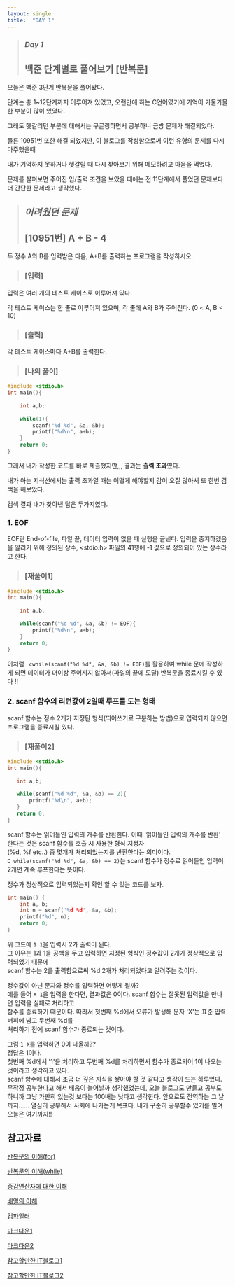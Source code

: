 ```yaml
---
layout: single
title:  "DAY 1"
---
```

> ### *Day 1*
> ## 백준 단계별로 풀어보기 [반복문]

오늘은 백준 3단계 반복문을 풀어봤다. 

단계는 총 1~12단계까지 이루어져 있었고, 오랜만에 하는 C언어였기에 기억이 가물가물한 부분이 많이 있었다.

그래도 헷갈리던 부분에 대해서는 구글링하면서 공부하니 금방 문제가 해결되었다.

물론 10951번 또한 해결 되었지만, 이 블로그를 작성함으로써 이런 유형의 문제를 다시 마주했을때 

내가 기억하지 못하거나 헷갈릴 때 다시 찾아보기 위해 메모하려고 마음을 먹었다.

문제를 살펴보면 주어진 입/출력 조건을 보았을 때에는 전 11단계에서 풀었던 문제보다 더 간단한 문제라고 생각했다.   
> ## *어려웠던 문제*
> ## [10951번] A + B - 4
두 정수 A와 B를 입력받은 다음, A+B를 출력하는 프로그램을 작성하시오.   

 >### [입력]
입력은 여러 개의 테스트 케이스로 이루어져 있다.   

각 테스트 케이스는 한 줄로 이루어져 있으며, 각 줄에 A와 B가 주어진다. (0 < A, B < 10)   

> ### [출력]
각 테스트 케이스마다 A+B를 출력한다.

> ### [나의 풀이]

```C   
#include <stdio.h>
int main(){
    
    int a,b;
    
    while(1){
        scanf("%d %d", &a, &b);
        printf("%d\n", a+b);
    }
    return 0;
}
```

그래서 내가 작성한 코드를 바로 제출했지만,,, 결과는 **출력 초과**였다.

내가 아는 지식선에서는 출력 초과일 때는 어떻게 해야할지 감이 오질 않아서 또 한번 검색을 해보았다.

검색 결과 내가 찾아낸 답은 두가지였다.

### 1. EOF
EOF란 End-of-file, 파일 끝, 데이터 입력이 없을 때 실행을 끝낸다. 입력을 중지하겠음을 알리기 위해 정의된 상수,
<stdio.h> 파일의 41행에 -1 값으로 정의되어 있는 상수라고 한다.   

> ### [재풀이1]   

```C   
#include <stdio.h>
int main(){
    
    int a,b;
    
    while(scanf("%d %d", &a, &b) != EOF){
        printf("%d\n", a+b);
    }
    return 0;
}
```

이처럼 ``` cwhile(scanf("%d %d", &a, &b) != EOF)```를 활용하여 while 문에 작성하게 되면
데이터가 더이상 주어지지 않아서(파일의 끝에 도달) 반복문을 종료시킬 수 있다 !!

### 2. scanf 함수의 리턴값이 2일때 루프를 도는 형태
scanf 함수는 정수 2개가 지정된 형식(띄어쓰기로 구분하는 방법)으로 입력되지 않으면 프로그램을 종료시킬 있다.   

> ### [재풀이2]   

 ```C   
#include <stdio.h>
int main(){
    
    int a,b;
    
    while(scanf("%d %d", &a, &b) == 2){
        printf("%d\n", a+b);
    }
    return 0;
}
```

scanf 함수는 읽어들인 입력의 개수를 반환한다.
이때 '읽어들인 입력의 개수를 반환' 한다는 것은 scanf 함수를 호출 시 사용한 형식 지정자   
(%d, %f etc..) 중 몇개가 처리되었는지를 반환한다는 의미이다.   
```C while(scanf("%d %d", &a, &b) == 2)```는 scanf 함수가 정수로 읽어들인 입력이 2개면 계속 루프한다는 뜻이다. 

정수가 정상적으로 입력되었는지 확인 할 수 있는 코드를 보자.   

```C   
int main() {
    int a, b;
    int n = scanf('%d %d', &a, &b);
    printf("%d", n);
    return 0;
}
```

위 코드에 ```1 1```을 입력시 2가 출력이 된다.   
그 이유는 1과 1을 공백을 두고 입력하면 지정된 형식인 정수값이 2개가 정상적으로 입력되었기 때문에   
scanf 함수는 2를 출력함으로써 %d 2개가 처리되었다고 알려주는 것이다.

정수값이 아닌 문자와 정수를 입력하면 어떻게 될까?   
예를 들어 ```X 1```을 입력을 한다면, 결과값은 0이다. scanf 함수는 잘못된 입력값을 만나면 입력을 실패로 처리하고   
함수를 종료하기 때문이다. 따라서 첫번째 %d에서 오류가 발생해 문자 'X'는 표준 입력 버퍼에 남고 두번째 %d를   
처리하기 전에 scanf 함수가 종료되는 것이다.

그럼 ```1 X```를 입력하면 0이 나올까??   
정답은 1이다.   
첫번째 %d에서 '1'을 처리하고 두번째 %d를 처리하면서 함수가 종료되어 1이 나오는 것이라고 생각하고 있다.   
scanf 함수에 대해서 조금 더 깊은 지식을 쌓아야 할 것 같다고 생각이 드는 하루였다.   
무작정 공부한다고 해서 배움이 늘어날까 생각했었는데, 오늘 블로그도 만들고 공부도 하니까 그냥 가만히 있는것 보다는 100배는 낫다고 생각한다. 앞으로도 전역하는 그 날까지...... 열심히 공부해서 사회에 나가는게 목표다. 내가 꾸준히 공부할수 있기를 빌며 오늘은 여기까지!!   

## 참고자료
[반복문의 이해(for)](https://blockdmask.tistory.com/457)

[반복문의 이해(while)](https://blockdmask.tistory.com/456)

[증감연산자에 대한 이해](https://codingadinga.tistory.com/11)

[배열의 이해](https://sejong-kr.libguides.com/c.php?g=942233&p=6822326)

[컴파일러](https://onlinelab.e-koreatech.ac.kr/compiler?c)

[마크다운1](https://teddylee777.github.io/jekyll/Jekyll-%EC%82%AC%EC%9A%A9%EC%9D%84-%EC%9C%84%ED%95%9C-markdown-%EB%AC%B8%EB%B2%95/)

[마크다운2](https://gist.github.com/ihoneymon/652be052a0727ad59601)

[참고할만한 IT블로그1](https://wayhome25.github.io/)

[참고할만한 IT블로그2](https://steady-coding.tistory.com/)
